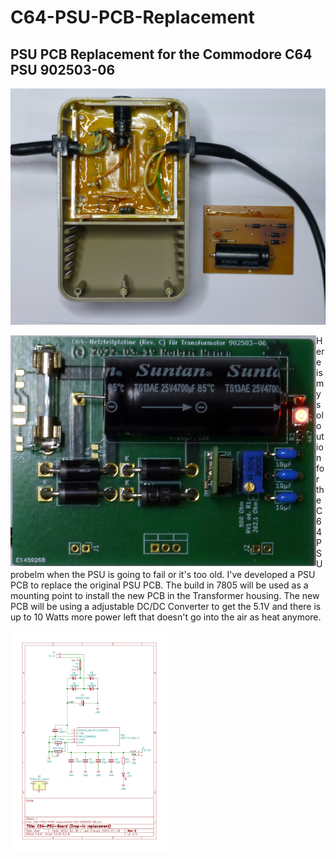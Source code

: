 # C64-PSU-PCB-Replacement

## PSU PCB Replacement for the Commodore C64 PSU 902503-06


![C64 Transformer 902503-06](images/C64%20Transformator%20902503-06.jpg "C64 Transformer 902503-06")

<img align="left" src="images/C64-PSU-PCB-Rev.C-2023-07-26.jpg" title="New PCB for the C64 PSU 902503-06" alt="New PCB for the C64 PSU 902503-06"> Here is my soloution for the C64 PSU probelm when the PSU is going to fail or it's too old. I've developed a PSU PCB to replace the original PSU PCB. The build in 7805 will be used as a mounting point to install the new PCB in the Transformer housing. The new PCB will be using a adjustable DC/DC Converter to get the 5.1V and there is up to 10 Watts more power left that doesn't go into the air as heat anymore.


<img align="left" width="50%" src="images/C64-PSU-PCB-Rev.D-Schematic-2023-07-26.jpg" title="Schematic" alt="Schematic">
